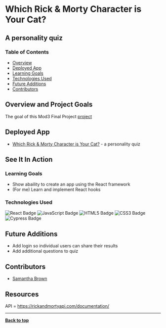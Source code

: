 # Which Rick & Morty Character is Your Cat?
## A personality quiz

### Table of Contents
- [Overview](#overview-and-project-goals)
- [Deployed App](#deployed-app)
- [Learning Goals](#learning-goals)
- [Technologies Used](#technologies-used)
- [Future Additions](#future-additions)
- [Contributors](#contributors)

## Overview and Project Goals 

The goal of this Mod3 Final Project [project](https://frontend.turing.edu/projects/module-3/showcase.html) 

## Deployed App 

- [Which Rick & Morty Character is Your Cat?](https://rickandmorty-deploy.herokuapp.com/) - a personality quiz

## See It In Action




### Learning Goals

- Show abaility to create an app using the React framework
- (For me) Learn and implement React hooks

### Technologies Used

<p text-align="center"> 
    <img alt="React Badge" src="https://img.shields.io/badge/React-61DAFB?logo=react&logoColor=000&style=flat-square)" />
    <img alt="JavaScript Badge" src="https://img.shields.io/badge/JavaScript-F7DF1E?logo=javascript&logoColor=000&style=flat-square" />
    <img alt="HTML5 Badge" src="https://img.shields.io/badge/HTML5-E34F26?logo=html5&logoColor=fff&style=flat-square" />
    <img alt="CSS3 Badge" src="https://img.shields.io/badge/CSS3-1572B6?logo=css3&logoColor=fff&style=flat-square" />
    <img alt="Cypress Badge" src="https://img.shields.io/badge/Cypress-17202C?logo=cypress&logoColor=fff&style=flat-square" />
</p>

## Future Additions

- Add login so individual users can share their results
- Add additional questions to quiz

## Contributors
- [Samantha Brown](https://github.com/Samantha-Brown)

## Resources
API  = https://rickandmortyapi.com/documentation/
**************************************************************************

**[Back to top](#table-of-contents)**

